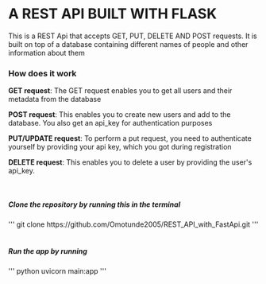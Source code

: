 <h1>A REST API BUILT WITH FLASK</h1>

<p>This is a REST Api that accepts GET, PUT, DELETE AND
POST requests. It is built on top of a database containing different
names of people and other information about them</p>

<h3>How does it work</h3>
<p><b>GET request</b>: 
The GET request enables you to get all users and their metadata
from the database</p>

<p><b>POST request</b>: This enables you to create new users and add to the database. You also get
an api_key for authentication purposes</p>

<p><b>PUT/UPDATE request</b>: To perform a put request, you need to 
authenticate yourself by providing your api key, which you got during registration</p>

<p><b>DELETE request</b>: This enables you to delete a user by providing the user's api_key.</p>

<br>
<h5>Clone the repository by running this in the terminal</h5>
'''
git clone https://github.com/Omotunde2005/REST_API_with_FastApi.git
'''
<br>
<br>
<h5>Run the app by running</h5> 

'''
python uvicorn main:app
'''